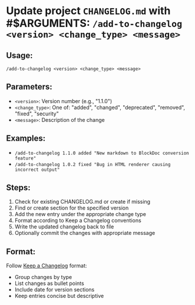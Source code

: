 # Update project `CHANGELOG.md` with #$ARGUMENTS: `/add-to-changelog <version> <change_type> <message>`

## Usage:
`/add-to-changelog <version> <change_type> <message>`

## Parameters:
- `<version>`: Version number (e.g., "1.1.0")
- `<change_type>`: One of: "added", "changed", "deprecated", "removed", "fixed", "security"
- `<message>`: Description of the change

## Examples:
- `/add-to-changelog 1.1.0 added "New markdown to BlockDoc conversion feature"`
- `/add-to-changelog 1.0.2 fixed "Bug in HTML renderer causing incorrect output"`

## Steps:
1. Check for existing CHANGELOG.md or create if missing
2. Find or create section for the specified version
3. Add the new entry under the appropriate change type
4. Format according to Keep a Changelog conventions
5. Write the updated changelog back to file
6. Optionally commit the changes with appropriate message

## Format:
Follow [Keep a Changelog](https://keepachangelog.com) format:
- Group changes by type
- List changes as bullet points
- Include date for version sections
- Keep entries concise but descriptive
